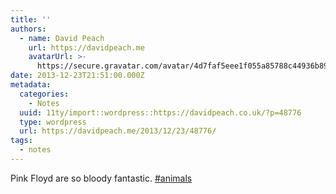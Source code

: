 ```yaml
---
title: ''
authors:
  - name: David Peach
    url: https://davidpeach.me
    avatarUrl: >-
      https://secure.gravatar.com/avatar/4d7faf5eee1f055a85788c44936b8995eaab6dfb004e7854ec747ccb272e91ee?s=96&d=mm&r=g
date: 2013-12-23T21:51:00.000Z
metadata:
  categories:
    - Notes
  uuid: 11ty/import::wordpress::https://davidpeach.co.uk/?p=48776
  type: wordpress
  url: https://davidpeach.me/2013/12/23/48776/
tags:
  - notes
---
```

Pink Floyd are so bloody fantastic. [#animals](https://twitter.com/search?q=%23animals)